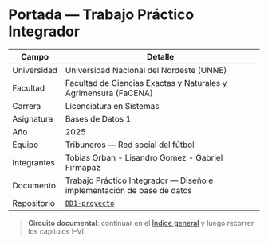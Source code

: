 # Portada — Trabajo Práctico Integrador

| Campo | Detalle |
| --- | --- |
| Universidad | Universidad Nacional del Nordeste (UNNE) |
| Facultad | Facultad de Ciencias Exactas y Naturales y Agrimensura (FaCENA) |
| Carrera | Licenciatura en Sistemas |
| Asignatura | Bases de Datos 1 |
| Año | 2025 |
| Equipo | Tribuneros — Red social del fútbol |
| Integrantes |  Tobias Orban - Lisandro Gomez - Gabriel Firmapaz |
| Documento | Trabajo Práctico Integrador — Diseño e implementación de base de datos |
| Repositorio | [`BD1-proyecto`](../README.md) |

> **Circuito documental**: continuar en el [Índice general](indice.md) y luego recorrer los capítulos I–VI.
